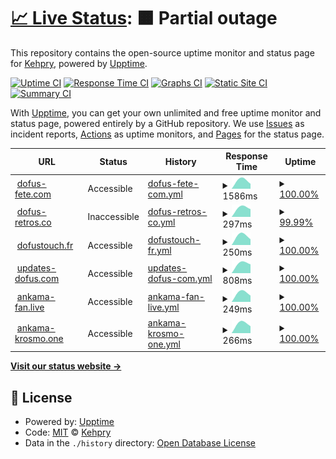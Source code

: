 # [📈 Live Status](https://Kehpry.github.io/phishcheck): <!--live status--> **🟧 Partial outage**

This repository contains the open-source uptime monitor and status page for [Kehpry](https://Kehpry.github.io/phishcheck), powered by [Upptime](https://github.com/upptime/upptime).

[![Uptime CI](https://github.com/Kehpry/phishcheck/workflows/Uptime%20CI/badge.svg)](https://github.com/Kehpry/phishcheck/actions?query=workflow%3A%22Uptime+CI%22)
[![Response Time CI](https://github.com/Kehpry/phishcheck/workflows/Response%20Time%20CI/badge.svg)](https://github.com/Kehpry/phishcheck/actions?query=workflow%3A%22Response+Time+CI%22)
[![Graphs CI](https://github.com/Kehpry/phishcheck/workflows/Graphs%20CI/badge.svg)](https://github.com/Kehpry/phishcheck/actions?query=workflow%3A%22Graphs+CI%22)
[![Static Site CI](https://github.com/Kehpry/phishcheck/workflows/Static%20Site%20CI/badge.svg)](https://github.com/Kehpry/phishcheck/actions?query=workflow%3A%22Static+Site+CI%22)
[![Summary CI](https://github.com/Kehpry/phishcheck/workflows/Summary%20CI/badge.svg)](https://github.com/Kehpry/phishcheck/actions?query=workflow%3A%22Summary+CI%22)

With [Upptime](https://upptime.js.org), you can get your own unlimited and free uptime monitor and status page, powered entirely by a GitHub repository. We use [Issues](https://github.com/Kehpry/phishcheck/issues) as incident reports, [Actions](https://github.com/Kehpry/phishcheck/actions) as uptime monitors, and [Pages](https://Kehpry.github.io/phishcheck) for the status page.

<!--start: status pages-->
<!-- This summary is generated by Upptime (https://github.com/upptime/upptime) -->
<!-- Do not edit this manually, your changes will be overwritten -->
<!-- prettier-ignore -->
| URL | Status | History | Response Time | Uptime |
| --- | ------ | ------- | ------------- | ------ |
| <img alt="" src="https://favicons.githubusercontent.com/dofus-fete.com" height="13"> [dofus-fete.com](https://dofus-fete.com) | Accessible | [dofus-fete-com.yml](https://github.com/Kehpry/phishcheck/commits/HEAD/history/dofus-fete-com.yml) | <details><summary><img alt="Response time graph" src="./graphs/dofus-fete-com/response-time-week.png" height="20"> 1586ms</summary><br><a href="https://phishcheck.dofhelp.fr/history/dofus-fete-com"><img alt="Response time 1586" src="https://img.shields.io/endpoint?url=https%3A%2F%2Fraw.githubusercontent.com%2FKehpry%2Fphishcheck%2FHEAD%2Fapi%2Fdofus-fete-com%2Fresponse-time.json"></a><br><a href="https://phishcheck.dofhelp.fr/history/dofus-fete-com"><img alt="24-hour response time 1586" src="https://img.shields.io/endpoint?url=https%3A%2F%2Fraw.githubusercontent.com%2FKehpry%2Fphishcheck%2FHEAD%2Fapi%2Fdofus-fete-com%2Fresponse-time-day.json"></a><br><a href="https://phishcheck.dofhelp.fr/history/dofus-fete-com"><img alt="7-day response time 1586" src="https://img.shields.io/endpoint?url=https%3A%2F%2Fraw.githubusercontent.com%2FKehpry%2Fphishcheck%2FHEAD%2Fapi%2Fdofus-fete-com%2Fresponse-time-week.json"></a><br><a href="https://phishcheck.dofhelp.fr/history/dofus-fete-com"><img alt="30-day response time 1586" src="https://img.shields.io/endpoint?url=https%3A%2F%2Fraw.githubusercontent.com%2FKehpry%2Fphishcheck%2FHEAD%2Fapi%2Fdofus-fete-com%2Fresponse-time-month.json"></a><br><a href="https://phishcheck.dofhelp.fr/history/dofus-fete-com"><img alt="1-year response time 1586" src="https://img.shields.io/endpoint?url=https%3A%2F%2Fraw.githubusercontent.com%2FKehpry%2Fphishcheck%2FHEAD%2Fapi%2Fdofus-fete-com%2Fresponse-time-year.json"></a></details> | <details><summary><a href="https://phishcheck.dofhelp.fr/history/dofus-fete-com">100.00%</a></summary><a href="https://phishcheck.dofhelp.fr/history/dofus-fete-com"><img alt="All-time uptime 100.00%" src="https://img.shields.io/endpoint?url=https%3A%2F%2Fraw.githubusercontent.com%2FKehpry%2Fphishcheck%2FHEAD%2Fapi%2Fdofus-fete-com%2Fuptime.json"></a><br><a href="https://phishcheck.dofhelp.fr/history/dofus-fete-com"><img alt="24-hour uptime 100.00%" src="https://img.shields.io/endpoint?url=https%3A%2F%2Fraw.githubusercontent.com%2FKehpry%2Fphishcheck%2FHEAD%2Fapi%2Fdofus-fete-com%2Fuptime-day.json"></a><br><a href="https://phishcheck.dofhelp.fr/history/dofus-fete-com"><img alt="7-day uptime 100.00%" src="https://img.shields.io/endpoint?url=https%3A%2F%2Fraw.githubusercontent.com%2FKehpry%2Fphishcheck%2FHEAD%2Fapi%2Fdofus-fete-com%2Fuptime-week.json"></a><br><a href="https://phishcheck.dofhelp.fr/history/dofus-fete-com"><img alt="30-day uptime 100.00%" src="https://img.shields.io/endpoint?url=https%3A%2F%2Fraw.githubusercontent.com%2FKehpry%2Fphishcheck%2FHEAD%2Fapi%2Fdofus-fete-com%2Fuptime-month.json"></a><br><a href="https://phishcheck.dofhelp.fr/history/dofus-fete-com"><img alt="1-year uptime 100.00%" src="https://img.shields.io/endpoint?url=https%3A%2F%2Fraw.githubusercontent.com%2FKehpry%2Fphishcheck%2FHEAD%2Fapi%2Fdofus-fete-com%2Fuptime-year.json"></a></details>
| <img alt="" src="https://favicons.githubusercontent.com/dofus-retros.co" height="13"> [dofus-retros.co](https://dofus-retros.co/) | Inaccessible | [dofus-retros-co.yml](https://github.com/Kehpry/phishcheck/commits/HEAD/history/dofus-retros-co.yml) | <details><summary><img alt="Response time graph" src="./graphs/dofus-retros-co/response-time-week.png" height="20"> 297ms</summary><br><a href="https://phishcheck.dofhelp.fr/history/dofus-retros-co"><img alt="Response time 297" src="https://img.shields.io/endpoint?url=https%3A%2F%2Fraw.githubusercontent.com%2FKehpry%2Fphishcheck%2FHEAD%2Fapi%2Fdofus-retros-co%2Fresponse-time.json"></a><br><a href="https://phishcheck.dofhelp.fr/history/dofus-retros-co"><img alt="24-hour response time 297" src="https://img.shields.io/endpoint?url=https%3A%2F%2Fraw.githubusercontent.com%2FKehpry%2Fphishcheck%2FHEAD%2Fapi%2Fdofus-retros-co%2Fresponse-time-day.json"></a><br><a href="https://phishcheck.dofhelp.fr/history/dofus-retros-co"><img alt="7-day response time 297" src="https://img.shields.io/endpoint?url=https%3A%2F%2Fraw.githubusercontent.com%2FKehpry%2Fphishcheck%2FHEAD%2Fapi%2Fdofus-retros-co%2Fresponse-time-week.json"></a><br><a href="https://phishcheck.dofhelp.fr/history/dofus-retros-co"><img alt="30-day response time 297" src="https://img.shields.io/endpoint?url=https%3A%2F%2Fraw.githubusercontent.com%2FKehpry%2Fphishcheck%2FHEAD%2Fapi%2Fdofus-retros-co%2Fresponse-time-month.json"></a><br><a href="https://phishcheck.dofhelp.fr/history/dofus-retros-co"><img alt="1-year response time 297" src="https://img.shields.io/endpoint?url=https%3A%2F%2Fraw.githubusercontent.com%2FKehpry%2Fphishcheck%2FHEAD%2Fapi%2Fdofus-retros-co%2Fresponse-time-year.json"></a></details> | <details><summary><a href="https://phishcheck.dofhelp.fr/history/dofus-retros-co">99.99%</a></summary><a href="https://phishcheck.dofhelp.fr/history/dofus-retros-co"><img alt="All-time uptime 99.99%" src="https://img.shields.io/endpoint?url=https%3A%2F%2Fraw.githubusercontent.com%2FKehpry%2Fphishcheck%2FHEAD%2Fapi%2Fdofus-retros-co%2Fuptime.json"></a><br><a href="https://phishcheck.dofhelp.fr/history/dofus-retros-co"><img alt="24-hour uptime 99.99%" src="https://img.shields.io/endpoint?url=https%3A%2F%2Fraw.githubusercontent.com%2FKehpry%2Fphishcheck%2FHEAD%2Fapi%2Fdofus-retros-co%2Fuptime-day.json"></a><br><a href="https://phishcheck.dofhelp.fr/history/dofus-retros-co"><img alt="7-day uptime 99.99%" src="https://img.shields.io/endpoint?url=https%3A%2F%2Fraw.githubusercontent.com%2FKehpry%2Fphishcheck%2FHEAD%2Fapi%2Fdofus-retros-co%2Fuptime-week.json"></a><br><a href="https://phishcheck.dofhelp.fr/history/dofus-retros-co"><img alt="30-day uptime 99.99%" src="https://img.shields.io/endpoint?url=https%3A%2F%2Fraw.githubusercontent.com%2FKehpry%2Fphishcheck%2FHEAD%2Fapi%2Fdofus-retros-co%2Fuptime-month.json"></a><br><a href="https://phishcheck.dofhelp.fr/history/dofus-retros-co"><img alt="1-year uptime 99.99%" src="https://img.shields.io/endpoint?url=https%3A%2F%2Fraw.githubusercontent.com%2FKehpry%2Fphishcheck%2FHEAD%2Fapi%2Fdofus-retros-co%2Fuptime-year.json"></a></details>
| <img alt="" src="https://favicons.githubusercontent.com/dofustouch.fr" height="13"> [dofustouch.fr](https://dofustouch.fr/) | Accessible | [dofustouch-fr.yml](https://github.com/Kehpry/phishcheck/commits/HEAD/history/dofustouch-fr.yml) | <details><summary><img alt="Response time graph" src="./graphs/dofustouch-fr/response-time-week.png" height="20"> 250ms</summary><br><a href="https://phishcheck.dofhelp.fr/history/dofustouch-fr"><img alt="Response time 250" src="https://img.shields.io/endpoint?url=https%3A%2F%2Fraw.githubusercontent.com%2FKehpry%2Fphishcheck%2FHEAD%2Fapi%2Fdofustouch-fr%2Fresponse-time.json"></a><br><a href="https://phishcheck.dofhelp.fr/history/dofustouch-fr"><img alt="24-hour response time 250" src="https://img.shields.io/endpoint?url=https%3A%2F%2Fraw.githubusercontent.com%2FKehpry%2Fphishcheck%2FHEAD%2Fapi%2Fdofustouch-fr%2Fresponse-time-day.json"></a><br><a href="https://phishcheck.dofhelp.fr/history/dofustouch-fr"><img alt="7-day response time 250" src="https://img.shields.io/endpoint?url=https%3A%2F%2Fraw.githubusercontent.com%2FKehpry%2Fphishcheck%2FHEAD%2Fapi%2Fdofustouch-fr%2Fresponse-time-week.json"></a><br><a href="https://phishcheck.dofhelp.fr/history/dofustouch-fr"><img alt="30-day response time 250" src="https://img.shields.io/endpoint?url=https%3A%2F%2Fraw.githubusercontent.com%2FKehpry%2Fphishcheck%2FHEAD%2Fapi%2Fdofustouch-fr%2Fresponse-time-month.json"></a><br><a href="https://phishcheck.dofhelp.fr/history/dofustouch-fr"><img alt="1-year response time 250" src="https://img.shields.io/endpoint?url=https%3A%2F%2Fraw.githubusercontent.com%2FKehpry%2Fphishcheck%2FHEAD%2Fapi%2Fdofustouch-fr%2Fresponse-time-year.json"></a></details> | <details><summary><a href="https://phishcheck.dofhelp.fr/history/dofustouch-fr">100.00%</a></summary><a href="https://phishcheck.dofhelp.fr/history/dofustouch-fr"><img alt="All-time uptime 100.00%" src="https://img.shields.io/endpoint?url=https%3A%2F%2Fraw.githubusercontent.com%2FKehpry%2Fphishcheck%2FHEAD%2Fapi%2Fdofustouch-fr%2Fuptime.json"></a><br><a href="https://phishcheck.dofhelp.fr/history/dofustouch-fr"><img alt="24-hour uptime 100.00%" src="https://img.shields.io/endpoint?url=https%3A%2F%2Fraw.githubusercontent.com%2FKehpry%2Fphishcheck%2FHEAD%2Fapi%2Fdofustouch-fr%2Fuptime-day.json"></a><br><a href="https://phishcheck.dofhelp.fr/history/dofustouch-fr"><img alt="7-day uptime 100.00%" src="https://img.shields.io/endpoint?url=https%3A%2F%2Fraw.githubusercontent.com%2FKehpry%2Fphishcheck%2FHEAD%2Fapi%2Fdofustouch-fr%2Fuptime-week.json"></a><br><a href="https://phishcheck.dofhelp.fr/history/dofustouch-fr"><img alt="30-day uptime 100.00%" src="https://img.shields.io/endpoint?url=https%3A%2F%2Fraw.githubusercontent.com%2FKehpry%2Fphishcheck%2FHEAD%2Fapi%2Fdofustouch-fr%2Fuptime-month.json"></a><br><a href="https://phishcheck.dofhelp.fr/history/dofustouch-fr"><img alt="1-year uptime 100.00%" src="https://img.shields.io/endpoint?url=https%3A%2F%2Fraw.githubusercontent.com%2FKehpry%2Fphishcheck%2FHEAD%2Fapi%2Fdofustouch-fr%2Fuptime-year.json"></a></details>
| <img alt="" src="https://favicons.githubusercontent.com/updates-dofus.com" height="13"> [updates-dofus.com](https://updates-dofus.com/) | Accessible | [updates-dofus-com.yml](https://github.com/Kehpry/phishcheck/commits/HEAD/history/updates-dofus-com.yml) | <details><summary><img alt="Response time graph" src="./graphs/updates-dofus-com/response-time-week.png" height="20"> 808ms</summary><br><a href="https://phishcheck.dofhelp.fr/history/updates-dofus-com"><img alt="Response time 808" src="https://img.shields.io/endpoint?url=https%3A%2F%2Fraw.githubusercontent.com%2FKehpry%2Fphishcheck%2FHEAD%2Fapi%2Fupdates-dofus-com%2Fresponse-time.json"></a><br><a href="https://phishcheck.dofhelp.fr/history/updates-dofus-com"><img alt="24-hour response time 808" src="https://img.shields.io/endpoint?url=https%3A%2F%2Fraw.githubusercontent.com%2FKehpry%2Fphishcheck%2FHEAD%2Fapi%2Fupdates-dofus-com%2Fresponse-time-day.json"></a><br><a href="https://phishcheck.dofhelp.fr/history/updates-dofus-com"><img alt="7-day response time 808" src="https://img.shields.io/endpoint?url=https%3A%2F%2Fraw.githubusercontent.com%2FKehpry%2Fphishcheck%2FHEAD%2Fapi%2Fupdates-dofus-com%2Fresponse-time-week.json"></a><br><a href="https://phishcheck.dofhelp.fr/history/updates-dofus-com"><img alt="30-day response time 808" src="https://img.shields.io/endpoint?url=https%3A%2F%2Fraw.githubusercontent.com%2FKehpry%2Fphishcheck%2FHEAD%2Fapi%2Fupdates-dofus-com%2Fresponse-time-month.json"></a><br><a href="https://phishcheck.dofhelp.fr/history/updates-dofus-com"><img alt="1-year response time 808" src="https://img.shields.io/endpoint?url=https%3A%2F%2Fraw.githubusercontent.com%2FKehpry%2Fphishcheck%2FHEAD%2Fapi%2Fupdates-dofus-com%2Fresponse-time-year.json"></a></details> | <details><summary><a href="https://phishcheck.dofhelp.fr/history/updates-dofus-com">100.00%</a></summary><a href="https://phishcheck.dofhelp.fr/history/updates-dofus-com"><img alt="All-time uptime 100.00%" src="https://img.shields.io/endpoint?url=https%3A%2F%2Fraw.githubusercontent.com%2FKehpry%2Fphishcheck%2FHEAD%2Fapi%2Fupdates-dofus-com%2Fuptime.json"></a><br><a href="https://phishcheck.dofhelp.fr/history/updates-dofus-com"><img alt="24-hour uptime 100.00%" src="https://img.shields.io/endpoint?url=https%3A%2F%2Fraw.githubusercontent.com%2FKehpry%2Fphishcheck%2FHEAD%2Fapi%2Fupdates-dofus-com%2Fuptime-day.json"></a><br><a href="https://phishcheck.dofhelp.fr/history/updates-dofus-com"><img alt="7-day uptime 100.00%" src="https://img.shields.io/endpoint?url=https%3A%2F%2Fraw.githubusercontent.com%2FKehpry%2Fphishcheck%2FHEAD%2Fapi%2Fupdates-dofus-com%2Fuptime-week.json"></a><br><a href="https://phishcheck.dofhelp.fr/history/updates-dofus-com"><img alt="30-day uptime 100.00%" src="https://img.shields.io/endpoint?url=https%3A%2F%2Fraw.githubusercontent.com%2FKehpry%2Fphishcheck%2FHEAD%2Fapi%2Fupdates-dofus-com%2Fuptime-month.json"></a><br><a href="https://phishcheck.dofhelp.fr/history/updates-dofus-com"><img alt="1-year uptime 100.00%" src="https://img.shields.io/endpoint?url=https%3A%2F%2Fraw.githubusercontent.com%2FKehpry%2Fphishcheck%2FHEAD%2Fapi%2Fupdates-dofus-com%2Fuptime-year.json"></a></details>
| <img alt="" src="https://favicons.githubusercontent.com/ankama-fan.live" height="13"> [ankama-fan.live](http://ankama-fan.live/) | Accessible | [ankama-fan-live.yml](https://github.com/Kehpry/phishcheck/commits/HEAD/history/ankama-fan-live.yml) | <details><summary><img alt="Response time graph" src="./graphs/ankama-fan-live/response-time-week.png" height="20"> 249ms</summary><br><a href="https://phishcheck.dofhelp.fr/history/ankama-fan-live"><img alt="Response time 249" src="https://img.shields.io/endpoint?url=https%3A%2F%2Fraw.githubusercontent.com%2FKehpry%2Fphishcheck%2FHEAD%2Fapi%2Fankama-fan-live%2Fresponse-time.json"></a><br><a href="https://phishcheck.dofhelp.fr/history/ankama-fan-live"><img alt="24-hour response time 249" src="https://img.shields.io/endpoint?url=https%3A%2F%2Fraw.githubusercontent.com%2FKehpry%2Fphishcheck%2FHEAD%2Fapi%2Fankama-fan-live%2Fresponse-time-day.json"></a><br><a href="https://phishcheck.dofhelp.fr/history/ankama-fan-live"><img alt="7-day response time 249" src="https://img.shields.io/endpoint?url=https%3A%2F%2Fraw.githubusercontent.com%2FKehpry%2Fphishcheck%2FHEAD%2Fapi%2Fankama-fan-live%2Fresponse-time-week.json"></a><br><a href="https://phishcheck.dofhelp.fr/history/ankama-fan-live"><img alt="30-day response time 249" src="https://img.shields.io/endpoint?url=https%3A%2F%2Fraw.githubusercontent.com%2FKehpry%2Fphishcheck%2FHEAD%2Fapi%2Fankama-fan-live%2Fresponse-time-month.json"></a><br><a href="https://phishcheck.dofhelp.fr/history/ankama-fan-live"><img alt="1-year response time 249" src="https://img.shields.io/endpoint?url=https%3A%2F%2Fraw.githubusercontent.com%2FKehpry%2Fphishcheck%2FHEAD%2Fapi%2Fankama-fan-live%2Fresponse-time-year.json"></a></details> | <details><summary><a href="https://phishcheck.dofhelp.fr/history/ankama-fan-live">100.00%</a></summary><a href="https://phishcheck.dofhelp.fr/history/ankama-fan-live"><img alt="All-time uptime 100.00%" src="https://img.shields.io/endpoint?url=https%3A%2F%2Fraw.githubusercontent.com%2FKehpry%2Fphishcheck%2FHEAD%2Fapi%2Fankama-fan-live%2Fuptime.json"></a><br><a href="https://phishcheck.dofhelp.fr/history/ankama-fan-live"><img alt="24-hour uptime 100.00%" src="https://img.shields.io/endpoint?url=https%3A%2F%2Fraw.githubusercontent.com%2FKehpry%2Fphishcheck%2FHEAD%2Fapi%2Fankama-fan-live%2Fuptime-day.json"></a><br><a href="https://phishcheck.dofhelp.fr/history/ankama-fan-live"><img alt="7-day uptime 100.00%" src="https://img.shields.io/endpoint?url=https%3A%2F%2Fraw.githubusercontent.com%2FKehpry%2Fphishcheck%2FHEAD%2Fapi%2Fankama-fan-live%2Fuptime-week.json"></a><br><a href="https://phishcheck.dofhelp.fr/history/ankama-fan-live"><img alt="30-day uptime 100.00%" src="https://img.shields.io/endpoint?url=https%3A%2F%2Fraw.githubusercontent.com%2FKehpry%2Fphishcheck%2FHEAD%2Fapi%2Fankama-fan-live%2Fuptime-month.json"></a><br><a href="https://phishcheck.dofhelp.fr/history/ankama-fan-live"><img alt="1-year uptime 100.00%" src="https://img.shields.io/endpoint?url=https%3A%2F%2Fraw.githubusercontent.com%2FKehpry%2Fphishcheck%2FHEAD%2Fapi%2Fankama-fan-live%2Fuptime-year.json"></a></details>
| <img alt="" src="https://favicons.githubusercontent.com/ankama-krosmo.one" height="13"> [ankama-krosmo.one](https://ankama-krosmo.one/) | Accessible | [ankama-krosmo-one.yml](https://github.com/Kehpry/phishcheck/commits/HEAD/history/ankama-krosmo-one.yml) | <details><summary><img alt="Response time graph" src="./graphs/ankama-krosmo-one/response-time-week.png" height="20"> 266ms</summary><br><a href="https://phishcheck.dofhelp.fr/history/ankama-krosmo-one"><img alt="Response time 266" src="https://img.shields.io/endpoint?url=https%3A%2F%2Fraw.githubusercontent.com%2FKehpry%2Fphishcheck%2FHEAD%2Fapi%2Fankama-krosmo-one%2Fresponse-time.json"></a><br><a href="https://phishcheck.dofhelp.fr/history/ankama-krosmo-one"><img alt="24-hour response time 266" src="https://img.shields.io/endpoint?url=https%3A%2F%2Fraw.githubusercontent.com%2FKehpry%2Fphishcheck%2FHEAD%2Fapi%2Fankama-krosmo-one%2Fresponse-time-day.json"></a><br><a href="https://phishcheck.dofhelp.fr/history/ankama-krosmo-one"><img alt="7-day response time 266" src="https://img.shields.io/endpoint?url=https%3A%2F%2Fraw.githubusercontent.com%2FKehpry%2Fphishcheck%2FHEAD%2Fapi%2Fankama-krosmo-one%2Fresponse-time-week.json"></a><br><a href="https://phishcheck.dofhelp.fr/history/ankama-krosmo-one"><img alt="30-day response time 266" src="https://img.shields.io/endpoint?url=https%3A%2F%2Fraw.githubusercontent.com%2FKehpry%2Fphishcheck%2FHEAD%2Fapi%2Fankama-krosmo-one%2Fresponse-time-month.json"></a><br><a href="https://phishcheck.dofhelp.fr/history/ankama-krosmo-one"><img alt="1-year response time 266" src="https://img.shields.io/endpoint?url=https%3A%2F%2Fraw.githubusercontent.com%2FKehpry%2Fphishcheck%2FHEAD%2Fapi%2Fankama-krosmo-one%2Fresponse-time-year.json"></a></details> | <details><summary><a href="https://phishcheck.dofhelp.fr/history/ankama-krosmo-one">100.00%</a></summary><a href="https://phishcheck.dofhelp.fr/history/ankama-krosmo-one"><img alt="All-time uptime 100.00%" src="https://img.shields.io/endpoint?url=https%3A%2F%2Fraw.githubusercontent.com%2FKehpry%2Fphishcheck%2FHEAD%2Fapi%2Fankama-krosmo-one%2Fuptime.json"></a><br><a href="https://phishcheck.dofhelp.fr/history/ankama-krosmo-one"><img alt="24-hour uptime 100.00%" src="https://img.shields.io/endpoint?url=https%3A%2F%2Fraw.githubusercontent.com%2FKehpry%2Fphishcheck%2FHEAD%2Fapi%2Fankama-krosmo-one%2Fuptime-day.json"></a><br><a href="https://phishcheck.dofhelp.fr/history/ankama-krosmo-one"><img alt="7-day uptime 100.00%" src="https://img.shields.io/endpoint?url=https%3A%2F%2Fraw.githubusercontent.com%2FKehpry%2Fphishcheck%2FHEAD%2Fapi%2Fankama-krosmo-one%2Fuptime-week.json"></a><br><a href="https://phishcheck.dofhelp.fr/history/ankama-krosmo-one"><img alt="30-day uptime 100.00%" src="https://img.shields.io/endpoint?url=https%3A%2F%2Fraw.githubusercontent.com%2FKehpry%2Fphishcheck%2FHEAD%2Fapi%2Fankama-krosmo-one%2Fuptime-month.json"></a><br><a href="https://phishcheck.dofhelp.fr/history/ankama-krosmo-one"><img alt="1-year uptime 100.00%" src="https://img.shields.io/endpoint?url=https%3A%2F%2Fraw.githubusercontent.com%2FKehpry%2Fphishcheck%2FHEAD%2Fapi%2Fankama-krosmo-one%2Fuptime-year.json"></a></details>

<!--end: status pages-->

[**Visit our status website →**](https://Kehpry.github.io/phishcheck)

## 📄 License

- Powered by: [Upptime](https://github.com/upptime/upptime)
- Code: [MIT](./LICENSE) © [Kehpry](https://Kehpry.github.io/phishcheck)
- Data in the `./history` directory: [Open Database License](https://opendatacommons.org/licenses/odbl/1-0/)

